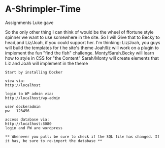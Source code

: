 # A-Shrimpler-Time

Assignments Luke gave
 
So the only other thing I can think of would be the wheel of ffortune style spinner we want to use somewhere in the site.
So I will Give that to Becky to head,and Liz/Joah, if you could support her.
I'm thinking: Liz/Joah, you guys will build the templates for t he site's theme
Joah/liz will work on a plugin to implement the fun "find the fish" challenge.
Monty/Sarah.Becky will learn how to style in CSS for "the Content" 
Sarah/Monty will create elements that Liz and Joah will implement in the theme


`````````
Start by installing Docker 

view via:
http://localhost

login to WP admin via:
http://localhost/wp-admin

user dockeradmin
pw   123456

access database via:
http://localhost:8080
login and PW are wordpress

** Whenever you pull: be sure to check if the SQL file has changed. If it has, be sure to re-import the database **
